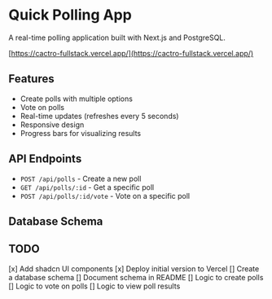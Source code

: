 # Quick Polling App

A real-time polling application built with Next.js and PostgreSQL.

[https://cactro-fullstack.vercel.app/](https://cactro-fullstack.vercel.app/)

## Features

- Create polls with multiple options
- Vote on polls
- Real-time updates (refreshes every 5 seconds)
- Responsive design
- Progress bars for visualizing results

## API Endpoints

- `POST /api/polls` - Create a new poll
- `GET /api/polls/:id` - Get a specific poll
- `POST /api/polls/:id/vote` - Vote on a specific poll

## Database Schema

## TODO

[x] Add shadcn UI components
[x] Deploy initial version to Vercel
[] Create a database schema
[] Document schema in README
[] Logic to create polls
[] Logic to vote on polls
[] Logic to view poll results
